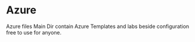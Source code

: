 # Azure
Azure files
Main Dir contain Azure Templates and labs beside configuration free to use for anyone.
